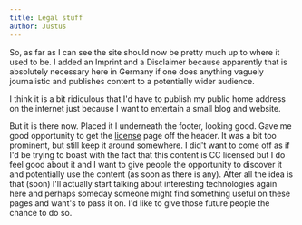```yaml
---
title: Legal stuff
author: Justus
---
```


So, as far as I can see the site should now be pretty much up to where it used to be. I added an Imprint and a Disclaimer because apparently that is absolutely necessary here in Germany if one does anything vaguely journalistic and publishes content to a potentially wider audience.

I think it is a bit ridiculous that I'd have to publish my public home address on the internet just because I want to entertain a small blog and website.

But it is there now. Placed it I underneath the footer, looking good. Gave me good opportunity to get the [license](/legal/license.html) page off the header.
It was a bit too prominent, but still keep it around somewhere. I did't want to come off as if I'd be trying to boast with the fact that this content is CC licensed but I do feel good about it and I want to give people the opportunity to discover it and potentially use the content (as soon as there is any).
After all the idea is that (soon) I'll actually start talking about interesting technologies again here and perhaps someday someone might find something useful on these pages and want's to pass it on. I'd like to give those future people the chance to do so.
